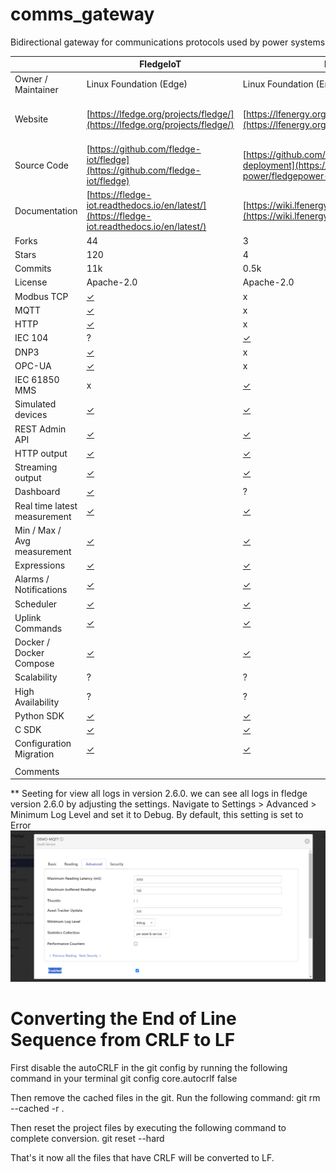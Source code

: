 # comms_gateway

Bidirectional gateway for communications protocols used by power systems

|                              | FledgeIoT                                                                                                           | FledgePower                                                                                                         | EdgeXFoundry                                                                                                   | Thingsboard Community Edition                                                                                                                   | Node-RED                                                                                           |
| ---------------------------- | ------------------------------------------------------------------------------------------------------------------- | ------------------------------------------------------------------------------------------------------------------- | -------------------------------------------------------------------------------------------------------------- | ----------------------------------------------------------------------------------------------------------------------------------------------- | -------------------------------------------------------------------------------------------------- |
| Owner / Maintainer           | Linux Foundation (Edge)                                                                                             | Linux Foundation (Energy)                                                                                           | Linux Foundation (Edge)                                                                                        | ThingsBoard, Inc                                                                                                                                | OpenJS Foundation                                                                                  |
| Website                      | [https://lfedge.org/projects/fledge/](https://lfedge.org/projects/fledge/)                                          | [https://lfenergy.org/projects/fledgepower/](https://lfenergy.org/projects/fledgepower/)                            | [https://lfedge.org/projects/edgex-foundry/](https://lfedge.org/projects/edgex-foundry/)                       | [https://thingsboard.io/](https://thingsboard.io/)                                                                                              | [https://nodered.org/](https://nodered.org/)                                                       |
| Source Code                  | [https://github.com/fledge-iot/fledge](https://github.com/fledge-iot/fledge)                                        | [https://github.com/fledge-power/fledgepower-deployment](https://github.com/fledge-power/fledgepower-deployment)    | [https://github.com/edgexfoundry/edgex-go](https://github.com/edgexfoundry/edgex-go)                           | [https://github.com/thingsboard/thingsboard](https://github.com/thingsboard/thingsboard)                                                        | [https://github.com/node-red/node-red](https://github.com/node-red/node-red)                       |
| Documentation                | [https://fledge-iot.readthedocs.io/en/latest/](https://fledge-iot.readthedocs.io/en/latest/)                        | [https://wiki.lfenergy.org/display/FLED/FledgePower](https://wiki.lfenergy.org/display/FLED/FledgePower)            | [https://docs.edgexfoundry.org/3.1/](https://docs.edgexfoundry.org/3.1/)                                       | [https://thingsboard.io/docs/](https://thingsboard.io/docs/)                                                                                    | [https://nodered.org/docs/](https://nodered.org/docs/)                                             |
| Forks                        | 44                                                                                                                  | 3                                                                                                                   | 481                                                                                                            | 5k                                                                                                                                              | 3.4k                                                                                               |
| Stars                        | 120                                                                                                                 | 4                                                                                                                   | 1.3k                                                                                                           | 17k                                                                                                                                             | 19.3k                                                                                              |
| Commits                      | 11k                                                                                                                 | 0.5k                                                                                                                | 4.5k                                                                                                           | 19.5k                                                                                                                                           | 9.2k                                                                                               |
| License                      | Apache-2.0                                                                                                          | Apache-2.0                                                                                                          | Apache-2.0                                                                                                     | Apache-2.0                                                                                                                                      | Apache-2.0                                                                                         |
| Modbus TCP                   | [✓](https://fledge-iot.readthedocs.io/en/latest/plugins/fledge-south-mqtt-readings/index.html)                      | x                                                                                                                   | [✓](https://docs.edgexfoundry.org/3.1/microservices/device/services/device-modbus/ProtocolProperties/)         | [✓](https://thingsboard.io/docs/iot-gateway/config/modbus/)                                                                                     | [✓](https://flows.nodered.org/node/node-red-contrib-modbus)                                        |
| MQTT                         | [✓](https://fledge-iot.readthedocs.io/en/latest/plugins/fledge-south-mqtt-readings/index.html)                      | x                                                                                                                   | [✓](https://docs.edgexfoundry.org/3.1/microservices/device/services/device-mqtt/Configuration/)                | [✓](https://thingsboard.io/docs/reference/mqtt-api/)                                                                                            | [✓](https://cookbook.nodered.org/mqtt/connect-to-broker)                                           |
| HTTP                         | [✓](https://fledge-iot.readthedocs.io/en/latest/plugins/fledge-south-http_south/index.html)                         | x                                                                                                                   | [✓](https://docs.edgexfoundry.org/3.1/microservices/device/services/device-rest/GettingStarted/)               | [✓](https://thingsboard.io/docs/reference/http-api/)                                                                                            | [✓](https://cookbook.nodered.org/#http-endpoints)                                                  |
| IEC 104                      | ?                                                                                                                   | [✓](https://github.com/fledge-power/fledge-south-iec61850)                                                          | x                                                                                                              | x                                                                                                                                               | x                                                                                                  |
| DNP3                         | [✓](https://fledge-iot.readthedocs.io/en/latest/plugins/fledge-south-dnp3/index.html)                               | x                                                                                                                   | x                                                                                                              | x                                                                                                                                               | x                                                                                                  |
| OPC-UA                       | [✓](https://fledge-iot.readthedocs.io/en/latest/plugins/fledge-south-opcua/index.html)                              | x                                                                                                                   | [✓](https://github.com/edgexfoundry/device-opc-ua)                                                             | [✓](https://thingsboard.io/docs/iot-gateway/config/opc-ua/)                                                                                     | [✓](https://flows.nodered.org/node/node-red-contrib-opcua)                                         |
| IEC 61850 MMS                | x                                                                                                                   | [✓](https://github.com/fledge-power/fledge-south-iec61850)                                                          | x                                                                                                              | x                                                                                                                                               | x                                                                                                  |
| Simulated devices            | [✓](https://fledge-iot.readthedocs.io/en/latest/plugins/fledge-south-Random/index.html)                             | [✓](https://fledge-iot.readthedocs.io/en/latest/plugins/fledge-south-Random/index.html)                             | [✓](https://docs.edgexfoundry.org/3.1/microservices/device/services/device-virtual/Ch-VirtualDevice/)          | [✓](https://thingsboard.io/docs/user-guide/rule-engine-2-0/action-nodes/#generator-node)                                                        | [✓](https://flows.nodered.org/flow/760020a6b20660c066bed1dd547b51a1)                               |
| REST Admin API               | [✓](https://fledge-iot.readthedocs.io/en/latest/rest_api_guide/index.html)                                          | [✓](https://fledge-iot.readthedocs.io/en/latest/rest_api_guide/index.html)                                          | [✓](https://docs.edgexfoundry.org/3.1/api/Ch-APIIntroduction/)                                                 | [✓](https://thingsboard.io/docs/reference/rest-api/)                                                                                            | [✓](https://nodered.org/docs/api/)                                                                 |
| HTTP output                  | [✓](https://fledge-iot.readthedocs.io/en/latest/plugins/fledge-north-http_north/index.html)                         | [✓](https://fledge-iot.readthedocs.io/en/latest/plugins/fledge-north-http_north/index.html)                         | [✓](https://docs.edgexfoundry.org/3.1/microservices/application/sdk/api/BuiltInPipelineFunctions/#http-export) | [✓](https://thingsboard.io/docs/user-guide/rule-engine-2-0/external-nodes/#rest-api-call-node)                                                  | [✓](https://cookbook.nodered.org/#http-requests)                                                   |
| Streaming output             | [✓](https://fledge-iot.readthedocs.io/en/latest/plugins/fledge-north-Kafka/index.html)                              | [✓](https://fledge-iot.readthedocs.io/en/latest/plugins/fledge-north-Kafka/index.html)                              | [✓](https://docs.edgexfoundry.org/3.1/microservices/application/sdk/api/BuiltInPipelineFunctions/#mqtt-export) | [✓](https://thingsboard.io/docs/user-guide/rule-engine-2-0/external-nodes/#mqtt-node)                                                           | [✓](https://cookbook.nodered.org/mqtt/publish-to-topic)                                            |
| Dashboard                    | [✓](https://fledge-iot.readthedocs.io/en/latest/quick_start/gui.html)                                               | ?                                                                                                                   | [✓](https://docs.edgexfoundry.org/3.1/getting-started/tools/Ch-GUI/)                                           | [✓](https://thingsboard.io/docs/user-guide/rule-engine-2-0/re-getting-started/)                                                                 | [✓](https://nodered.org/docs/developing-flows/)                                                    |
| Real time latest measurement | [✓](https://fledge-iot.readthedocs.io/en/latest/rest_api_guide/04_RESTuser.html#get-asset-reading)                  | [✓](https://fledge-iot.readthedocs.io/en/latest/rest_api_guide/04_RESTuser.html#get-asset-reading)                  | [✓](https://docs.edgexfoundry.org/3.1/microservices/core/data/ApiReference/)                                   | [✓](https://demo.thingsboard.io/swagger-ui/index.html#/telemetry-controller/getLatestTimeseries)                                                | [✓](https://cookbook.nodered.org/http/serve-json-content)                                          |
| Min / Max / Avg measurement  | [✓](https://fledge-iot.readthedocs.io/en/latest/rest_api_guide/04_RESTuser.html#get-asset-reading-summary)          | [✓](https://fledge-iot.readthedocs.io/en/latest/rest_api_guide/04_RESTuser.html#get-asset-reading-summary)          | ?                                                                                                              | [✓](https://demo.thingsboard.io/swagger-ui/index.html#/telemetry-controller/getTimeseries)                                                      | [✓](https://flows.nodered.org/node/node-red-contrib-calc)                                          |
| Expressions                  | [✓](https://fledge-iot.readthedocs.io/en/latest/plugins/fledge-filter-expression/index.html)                        | [✓](https://fledge-iot.readthedocs.io/en/latest/plugins/fledge-filter-expression/index.html)                        | ?                                                                                                              | [✓](https://thingsboard.io/docs/user-guide/rule-engine-2-0/action-nodes/#math-function-node)                                                    | [✓](https://flows.nodered.org/flow/29fd01f8a62fec86d875ecbd68001cb0)                               |
| Alarms / Notifications       | [✓](https://fledge-iot.readthedocs.io/en/latest/services/fledge-service-notification/index.html)                    | [✓](https://fledge-iot.readthedocs.io/en/latest/services/fledge-service-notification/index.html)                    | [✓](https://docs.edgexfoundry.org/3.1/microservices/support/eKuiper/Ch-eKuiper/)                               | [✓](https://thingsboard.io/docs/user-guide/alarms/)                                                                                             | [✓](https://flows.nodered.org/node/node-red-contrib-nools)                                         |
| Scheduler                    | [✓](https://fledge-iot.readthedocs.io/en/latest/building_fledge/05_tasks.html)                                      | [✓](https://fledge-iot.readthedocs.io/en/latest/building_fledge/05_tasks.html)                                      | [✓](https://docs.edgexfoundry.org/3.1/microservices/support/scheduler/Purpose/)                                | x                                                                                                                                               | [✓](https://flows.nodered.org/node/node-red-contrib-cron-plus/in/c8156f6276976bfb518d1e60442e01e2) |
| Uplink Commands              | [✓](https://fledge-iot.readthedocs.io/en/latest/control.html#operation)                                             | [✓](https://fledge-iot.readthedocs.io/en/latest/control.html#operation)                                             | [✓](https://docs.edgexfoundry.org/3.1/microservices/core/command/Purpose/)                                     | [✓](https://thingsboard.io/docs/user-guide/rpc/)                                                                                                | ✓                                                                                                  |
| Docker / Docker Compose      | [✓](https://github.com/RobRaesemann/FLEDGE-IOT-Docker)                                                              | [✓](https://github.com/fledge-power/fledgepower-deployment)                                                         | [✓](https://docs.edgexfoundry.org/3.1/getting-started/Ch-GettingStartedDockerUsers/)                           | [✓](https://thingsboard.io/docs/user-guide/install/cluster/docker-compose-setup/)                                                               | [✓](https://nodered.org/docs/getting-started/docker)                                               |
| Scalability                  | ?                                                                                                                   | ?                                                                                                                   | ?                                                                                                              | [✓](https://thingsboard.io/docs/reference/iot-platform-deployment-scenarios/#cluster-deployment-with-the-microservices-architecture-scenario-c) | x                                                                                                  |
| High Availability            | ?                                                                                                                   | ?                                                                                                                   | ?                                                                                                              | [✓](https://thingsboard.io/docs/reference/iot-platform-deployment-scenarios/#cluster-deployment-with-the-microservices-architecture-scenario-c) | x                                                                                                  |
| Python SDK                   | [✓](https://fledge-iot.readthedocs.io/en/latest/plugin_developers_guide/02_writing_plugins.html#plugin-information) | [✓](https://fledge-iot.readthedocs.io/en/latest/plugin_developers_guide/02_writing_plugins.html#plugin-information) | x                                                                                                              | [✓](https://thingsboard.io/docs/iot-gateway/custom/)                                                                                            | x                                                                                                  |
| C SDK                        | [✓](https://fledge-iot.readthedocs.io/en/latest/plugin_developers_guide/03_south_C_plugins.html)                    | [✓](https://fledge-iot.readthedocs.io/en/latest/plugin_developers_guide/03_south_C_plugins.html)                    | [✓](https://docs.edgexfoundry.org/3.1/getting-started/Ch-GettingStartedCDevelopers/)                           | x                                                                                                                                               | x                                                                                                  |
| Configuration Migration      | [✓](https://fledge-iot.readthedocs.io/en/latest/quick_start/backup.html)                                            | [✓](https://fledge-iot.readthedocs.io/en/latest/quick_start/backup.html)                                            | [✓](https://docs.edgexfoundry.org/3.1/V3TopLevelMigration/)                                                    | [✓](https://thingsboard.io/docs/user-guide/version-control/)                                                                                    | [✓](https://nodered.org/docs/user-guide/editor/workspace/import-export)                            |
|                              |                                                                                                                     |                                                                                                                     |                                                                                                                |                                                                                                                                                 |                                                                                                    |
| Comments                     |                                                                                                                     |                                                                                                                     |                                                                                                                |                                                                                                                                                 |                                                                                                    |

\*\* Seeting for view all logs in version 2.6.0.
we can see all logs in fledge version 2.6.0 by adjusting the settings. Navigate to Settings > Advanced > Minimum Log Level and set it to Debug.
By default, this setting is set to Error
![alt text](image.png)

# Converting the End of Line Sequence from CRLF to LF

First disable the autoCRLF in the git config by running the following command in your terminal git config core.autocrlf false

Then remove the cached files in the git. Run the following command: git rm --cached -r .

Then reset the project files by executing the following command to complete conversion. git reset --hard

That's it now all the files that have CRLF will be converted to LF.
